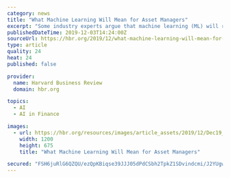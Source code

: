 ```yaml
---
category: news
title: "What Machine Learning Will Mean for Asset Managers"
excerpt: "Some industry experts argue that machine learning (ML) will reverse an increasing trend toward ... events if they are not closely related to past trends, such as the 2008 financial crisis. In these cases, investment professionals must make judgments ..."
publishedDateTime: 2019-12-03T14:24:00Z
sourceUrl: https://hbr.org/2019/12/what-machine-learning-will-mean-for-asset-managers
type: article
quality: 24
heat: 24
published: false

provider:
  name: Harvard Business Review
  domain: hbr.org

topics:
  - AI
  - AI in Finance

images:
  - url: https://hbr.org/resources/images/article_assets/2019/12/Dec19_03_516601884.jpg
    width: 1200
    height: 675
    title: "What Machine Learning Will Mean for Asset Managers"

secured: "FSH6juRlG6QZQU/ezQpKBiqse39JJJ05dPdCSbh2TpkZ1SDvindcmi/J2YUgwRVnjgISvHoopByK+g+OhaGfWS18oSnAc31Oh5EcqwjqOu9S6wTLZ4/oJS5nawU0QPgbggeFrUxIkiyL7PMYZZLWoRSFXkmSYLppxFwXVDLCxAQtMhgmc1fF9QC7e+WDHjp5oUL9nCGjQ32eTxAN6yCGcemIEvn7K4t0rvPh9ewO6WEtL7aAZj803L8cUsPpGEnOPrdOWPbYcQn9iJkkUrHISw==;+KoCaBM7idXyI/hKmJaBpg=="
---
```


